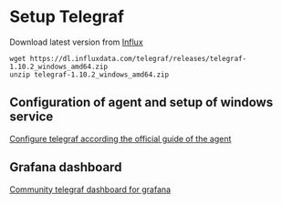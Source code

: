 # Setup Telegraf

Download latest version from [Influx](https://portal.influxdata.com/downloads/)
```
wget https://dl.influxdata.com/telegraf/releases/telegraf-1.10.2_windows_amd64.zip
unzip telegraf-1.10.2_windows_amd64.zip
```
## Configuration of agent and setup of windows service
[Configure telegraf according the official guide of the agent](https://github.com/influxdata/telegraf/blob/master/docs/WINDOWS_SERVICE.md)

## Grafana dashboard

[Community telegraf dashboard for grafana](../../dashboards/README.md)
